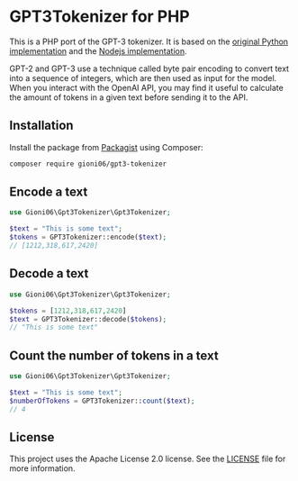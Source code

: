# GPT3Tokenizer for PHP

This is a PHP port of the GPT-3 tokenizer. It is based on the [original Python implementation](https://huggingface.co/docs/transformers/model_doc/gpt2#transformers.GPT2Tokenizer) and the [Nodejs implementation](https://github.com/latitudegames/GPT-3-Encoder).

GPT-2 and GPT-3 use a technique called byte pair encoding to convert text into a sequence of integers, which are then used as input for the model.
When you interact with the OpenAI API, you may find it useful to calculate the amount of tokens in a given text before sending it to the API.

## Installation
Install the package from [Packagist](https://packagist.org/packages/gioni06/gpt3-tokenizer) using Composer:

```bash
composer require gioni06/gpt3-tokenizer
```

## Encode a text

```php
use Gioni06\Gpt3Tokenizer\Gpt3Tokenizer;

$text = "This is some text";
$tokens = GPT3Tokenizer::encode($text);
// [1212,318,617,2420]
```

## Decode a text

```php
use Gioni06\Gpt3Tokenizer\Gpt3Tokenizer;

$tokens = [1212,318,617,2420]
$text = GPT3Tokenizer::decode($tokens);
// "This is some text"
```

## Count the number of tokens in a text

```php
use Gioni06\Gpt3Tokenizer\Gpt3Tokenizer;

$text = "This is some text";
$numberOfTokens = GPT3Tokenizer::count($text);
// 4
```

## License
This project uses the Apache License 2.0 license. See the [LICENSE](LICENSE) file for more information.